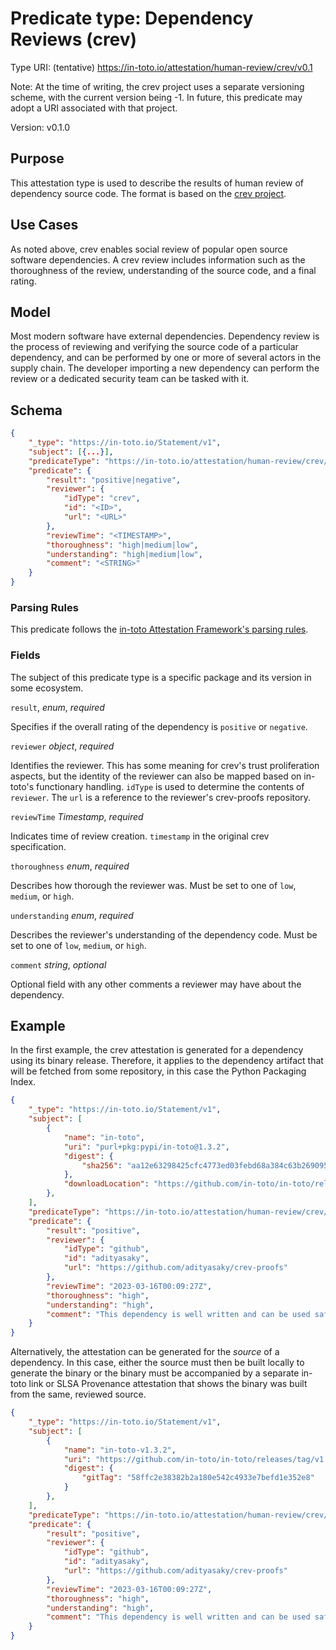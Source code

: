# Predicate type: Dependency Reviews (crev)

Type URI: (tentative) https://in-toto.io/attestation/human-review/crev/v0.1

Note: At the time of writing, the crev project uses a separate versioning
scheme, with the current version being -1. In future, this predicate may adopt
a URI associated with that project.

Version: v0.1.0

## Purpose

This attestation type is used to describe the results of human review of
dependency source code. The format is based on the
[crev project](https://github.com/crev-dev/crev).

## Use Cases

As noted above, crev enables social review of popular open source software
dependencies. A crev review includes information such as the thoroughness of
the review, understanding of the source code, and a final rating.

## Model

Most modern software have external dependencies. Dependency review is the
process of reviewing and verifying the source code of a particular
dependency, and can be performed by one or more of several actors in the supply
chain. The developer importing a new dependency can perform the review or a
dedicated security team can be tasked with it.

## Schema

```json
{
    "_type": "https://in-toto.io/Statement/v1",
    "subject": [{...}],
    "predicateType": "https://in-toto.io/attestation/human-review/crev/v0.1",
    "predicate": {
        "result": "positive|negative",
        "reviewer": {
            "idType": "crev",
            "id": "<ID>",
            "url": "<URL>"        
        },
        "reviewTime": "<TIMESTAMP>",
        "thoroughness": "high|medium|low",
        "understanding": "high|medium|low",
        "comment": "<STRING>"
    }
}
```

### Parsing Rules

This predicate follows the
[in-toto Attestation Framework's parsing rules](../v1/README.md#parsing-rules).

### Fields

The subject of this predicate type is a specific package and its version in some
ecosystem.

`result`, _enum_, _required_

Specifies if the overall rating of the dependency is `positive` or `negative`.

`reviewer` _object_, _required_

Identifies the reviewer. This has some meaning for crev's trust proliferation
aspects, but the identity of the reviewer can also be mapped based on in-toto's
functionary handling. `idType` is used to determine the contents of `reviewer`.
The `url` is a reference to the reviewer's crev-proofs repository.

`reviewTime` _Timestamp_, _required_

Indicates time of review creation. `timestamp` in the original crev
specification.

`thoroughness` _enum_, _required_

Describes how thorough the reviewer was. Must be set to one of `low`, `medium`,
or `high`.

`understanding` _enum_, _required_

Describes the reviewer's understanding of the dependency code. Must be set to
one of `low`, `medium`, or `high`.

`comment` _string_, _optional_

Optional field with any other comments a reviewer may have about the
dependency.

## Example

In the first example, the crev attestation is generated for a dependency using
its binary release. Therefore, it applies to the dependency artifact that will
be fetched from some repository, in this case the Python Packaging Index.

```json
{
    "_type": "https://in-toto.io/Statement/v1",
    "subject": [
        {
            "name": "in-toto",
            "uri": "purl+pkg:pypi/in-toto@1.3.2",
            "digest": {
                "sha256": "aa12e63298425cfc4773ed03febd68a384c63b2690959dd788f8c4511ea97bbe"
            },
            "downloadLocation": "https://github.com/in-toto/in-toto/releases/download/v1.3.2/in_toto-1.3.2-py3-none-any.whl"
        },
    ],
    "predicateType": "https://in-toto.io/attestation/human-review/crev/v0.1",
    "predicate": {
        "result": "positive",
        "reviewer": {
            "idType": "github",
            "id": "adityasaky",
            "url": "https://github.com/adityasaky/crev-proofs"
        },
        "reviewTime": "2023-03-16T00:09:27Z",
        "thoroughness": "high",
        "understanding": "high",
        "comment": "This dependency is well written and can be used safely."
    }
}
```

Alternatively, the attestation can be generated for the _source_ of a
dependency. In this case, either the source must then be built locally to
generate the binary or the binary must be accompanied by a separate in-toto link
or SLSA Provenance attestation that shows the binary was built from the same,
reviewed source.

```json
{
    "_type": "https://in-toto.io/Statement/v1",
    "subject": [
        {
            "name": "in-toto-v1.3.2",
            "uri": "https://github.com/in-toto/in-toto/releases/tag/v1.3.2",
            "digest": {
                "gitTag": "58ffc2e38382b2a180e542c4933e7befd1e352e8"
            }
        },
    ],
    "predicateType": "https://in-toto.io/attestation/human-review/crev/v0.1",
    "predicate": {
        "result": "positive",
        "reviewer": {
            "idType": "github",
            "id": "adityasaky",
            "url": "https://github.com/adityasaky/crev-proofs"
        },
        "reviewTime": "2023-03-16T00:09:27Z",
        "thoroughness": "high",
        "understanding": "high",
        "comment": "This dependency is well written and can be used safely."
    }
}
```
